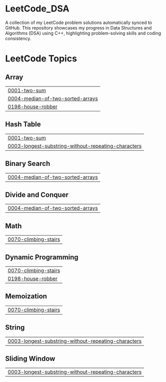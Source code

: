 # LeetCode_DSA
A collection of my LeetCode problem solutions automatically synced to GitHub. This repository showcases my progress in Data Structures and Algorithms (DSA) using C++, highlighting problem-solving skills and coding consistency.

<!---LeetCode Topics Start-->
# LeetCode Topics
## Array
|  |
| ------- |
| [0001-two-sum](https://github.com/Deepika-muppana-06/LeetCode_DSA/tree/master/0001-two-sum) |
| [0004-median-of-two-sorted-arrays](https://github.com/Deepika-muppana-06/LeetCode_DSA/tree/master/0004-median-of-two-sorted-arrays) |
| [0198-house-robber](https://github.com/Deepika-muppana-06/LeetCode_DSA/tree/master/0198-house-robber) |
## Hash Table
|  |
| ------- |
| [0001-two-sum](https://github.com/Deepika-muppana-06/LeetCode_DSA/tree/master/0001-two-sum) |
| [0003-longest-substring-without-repeating-characters](https://github.com/Deepika-muppana-06/LeetCode_DSA/tree/master/0003-longest-substring-without-repeating-characters) |
## Binary Search
|  |
| ------- |
| [0004-median-of-two-sorted-arrays](https://github.com/Deepika-muppana-06/LeetCode_DSA/tree/master/0004-median-of-two-sorted-arrays) |
## Divide and Conquer
|  |
| ------- |
| [0004-median-of-two-sorted-arrays](https://github.com/Deepika-muppana-06/LeetCode_DSA/tree/master/0004-median-of-two-sorted-arrays) |
## Math
|  |
| ------- |
| [0070-climbing-stairs](https://github.com/Deepika-muppana-06/LeetCode_DSA/tree/master/0070-climbing-stairs) |
## Dynamic Programming
|  |
| ------- |
| [0070-climbing-stairs](https://github.com/Deepika-muppana-06/LeetCode_DSA/tree/master/0070-climbing-stairs) |
| [0198-house-robber](https://github.com/Deepika-muppana-06/LeetCode_DSA/tree/master/0198-house-robber) |
## Memoization
|  |
| ------- |
| [0070-climbing-stairs](https://github.com/Deepika-muppana-06/LeetCode_DSA/tree/master/0070-climbing-stairs) |
## String
|  |
| ------- |
| [0003-longest-substring-without-repeating-characters](https://github.com/Deepika-muppana-06/LeetCode_DSA/tree/master/0003-longest-substring-without-repeating-characters) |
## Sliding Window
|  |
| ------- |
| [0003-longest-substring-without-repeating-characters](https://github.com/Deepika-muppana-06/LeetCode_DSA/tree/master/0003-longest-substring-without-repeating-characters) |
<!---LeetCode Topics End-->
